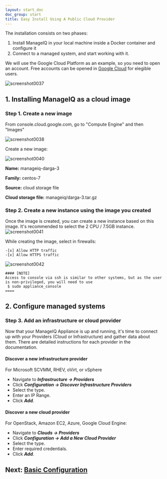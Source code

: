 ```yaml
---
layout: start_doc
doc_group: start
title: Easy Install Using A Public Cloud Provider
---
```

The installation consists on two phases:

 1. Install ManageIQ in your local machine inside a Docker container and configure it
 2. Connect to a managed system, and start working with it.

We will use the Google Cloud Platform as an example, so you need to open an account. Free accounts can be opened in [Google Cloud](https://console.cloud.google.com/freetrial) for elegible users.

![screenshot0037](/assets/images/docs/screenshot_0037.png) 

## 1. Installing ManageIQ as a cloud image ##
### Step 1. Create a new image ###
From console.cloud.google.com, go to "Compute Engine" and then "Images"

![screenshot0038](/assets/images/docs/screenshot_0038.png) 

Create a new image:

![screenshot0040](/assets/images/docs/screenshot_0040.png) 

**Name:** manageiq-darga-3

**Family:** centos-7

**Source:** cloud storage file

**Cloud storage file:** manageiq/darga-3.tar.gz

### Step 2. Create a new instance using the image you created

Once the image is created, you can create a new instance based on this
image. It's recommended to select the 2 CPU / 7.5GB instance.
![screenshot0041](/assets/images/docs/screenshot_0041.png) 

While creating the image, select in firewalls:
~~~~
-[x] Allow HTTP traffic
-[x] Allow HTTPS traffic
~~~~

![screenshot0042](/assets/images/docs/screenshot_0042.png) 

```
#### [NOTE]
Access to console via ssh is similar to other systems, but as the user is non-privileged, you will need to use 
 $ sudo appliance_console
====
```
## 2. Configure managed systems
### Step 3. Add an infrastructure or cloud provider ###

Now that your ManageIQ Appliance is up and running, it's time to connect up with your Providers (Cloud or Infrastructure) and gather data about them. There are detailed instructions for each provider in the documentation.

#### Discover a new infrastructure provider

For Microsoft SCVMM, RHEV, oVirt, or vSphere

 * Navigate to ***Infrastructure → Providers***
 * Click ***Configuration → Discover Infrastructure Providers***
 * Select the type.
 * Enter an IP Range.
 * Click ***Add***.


#### Discover a new cloud provider

For OpenStack, Amazon EC2, Azure, Google Cloud Engine:

 * Navigate to ***Clouds → Providers***
 * Click ***Configuration → Add a New Cloud Provider***
 * Select the type.
 * Enter required credentials.
 * Click ***Add***.

## Next: [Basic Configuration](/docs/get-started/basic-configuration)
